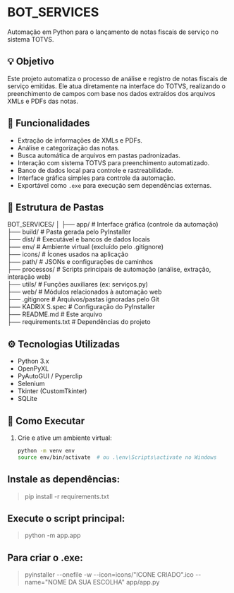 # BOT_SERVICES

Automação em Python para o lançamento de notas fiscais de serviço no sistema TOTVS.

## 💡 Objetivo

Este projeto automatiza o processo de análise e registro de notas fiscais de serviço emitidas. Ele atua diretamente na interface do TOTVS, realizando o preenchimento de campos com base nos dados extraídos dos arquivos XMLs e PDFs das notas.

## 🚀 Funcionalidades

- Extração de informações de XMLs e PDFs.
- Análise e categorização das notas.
- Busca automática de arquivos em pastas padronizadas.
- Interação com sistema TOTVS para preenchimento automatizado.
- Banco de dados local para controle e rastreabilidade.
- Interface gráfica simples para controle da automação.
- Exportável como `.exe` para execução sem dependências externas.

## 📁 Estrutura de Pastas
BOT_SERVICES/
│
├── app/ # Interface gráfica (controle da automação)<br>
├── build/ # Pasta gerada pelo PyInstaller<br>
├── dist/ # Executável e bancos de dados locais<br>
├── env/ # Ambiente virtual (excluído pelo .gitignore)<br>
├── icons/ # Ícones usados na aplicação<br>
├── path/ # JSONs e configurações de caminhos<br>
├── processos/ # Scripts principais de automação (análise, extração, interação web)<br>
├── utils/ # Funções auxiliares (ex: serviços.py)<br>
├── web/ # Módulos relacionados à automação web<br>
├── .gitignore # Arquivos/pastas ignoradas pelo Git<br>
├── KADRIX S.spec # Configuração do PyInstaller<br>
├── README.md # Este arquivo<br>
├── requirements.txt # Dependências do projeto<br>


## ⚙️ Tecnologias Utilizadas

- Python 3.x
- OpenPyXL
- PyAutoGUI / Pyperclip
- Selenium
- Tkinter (CustomTkinter)
- SQLite

## 🧪 Como Executar

1. Crie e ative um ambiente virtual:
   ```bash
   python -m venv env
   source env/bin/activate  # ou .\env\Scripts\activate no Windows

## Instale as dependências:
> pip install -r requirements.txt

## Execute o script principal:
> python -m app.app

## Para criar o .exe:
> pyinstaller --onefile -w --icon=icons/"ICONE CRIADO".ico --name="NOME DA SUA ESCOLHA" app/app.py
